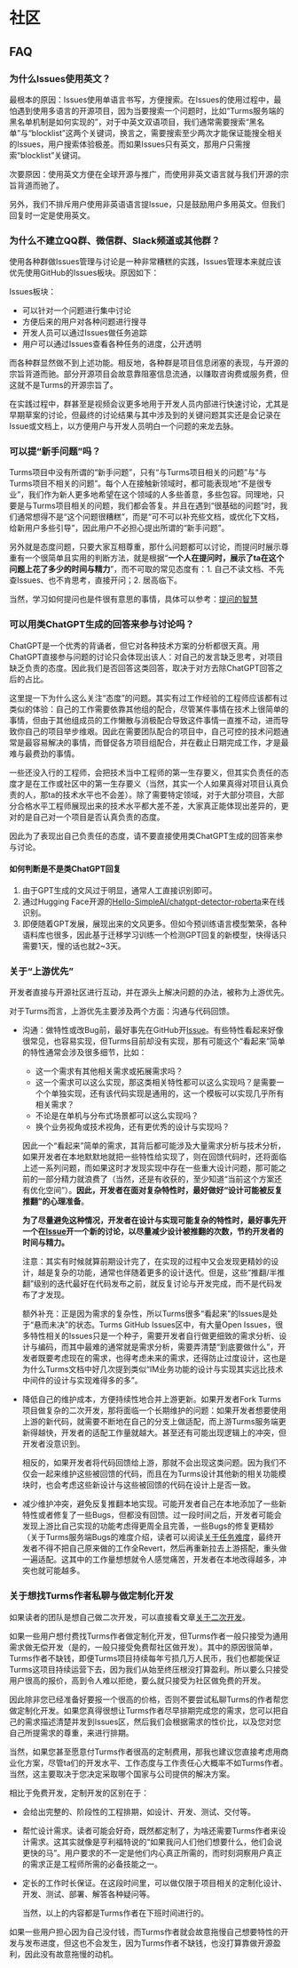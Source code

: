 # 社区

## FAQ

### 为什么Issues使用英文？

最根本的原因：Issues使用单语言书写，方便搜索。在Issues的使用过程中，最怕遇到使用多语言的开源项目，因为当要搜索一个问题时，比如“Turms服务端的黑名单机制是如何实现的”，对于中英文双语项目，我们通常需要搜索“黑名单”与“blocklist”这两个关键词，换言之，需要搜索至少两次才能保证能搜全相关的Issues，用户搜索体验极差。而如果Issues只有英文，那用户只需搜索“blocklist”关键词。

次要原因：使用英文方便在全球开源与推广，而使用非英文语言就与我们开源的宗旨背道而驰了。

另外，我们不排斥用户使用非英语语言提Issue，只是鼓励用户多用英文。但我们回复时一定是使用英文。

### 为什么不建立QQ群、微信群、Slack频道或其他群？

使用各种群做Issues管理与讨论是一种非常糟糕的实践，Issues管理本来就应该优先使用GitHub的Issues板块。原因如下：

Issues板块：

* 可以针对一个问题进行集中讨论
* 方便后来的用户对各种问题进行搜寻
* 开发人员可以通过Issues做任务追踪
* 用户可以通过Issues查看各种任务的进度，公开透明

而各种群显然做不到上述功能。相反地，各种群是项目信息闭塞的表现，与开源的宗旨背道而驰。部分开源项目会故意靠阻塞信息流通，以赚取咨询费或服务费，但这就不是Turms的开源宗旨了。

在实践过程中，群甚至是视频会议更多地用于开发人员内部进行快速讨论，尤其是早期草案的讨论，但最终的讨论结果与其中涉及到的关键问题其实还是会记录在Issue或文档上，以方便用户与开发人员明白一个问题的来龙去脉。

### 可以提“新手问题”吗？

Turms项目中没有所谓的“新手问题”，只有“与Turms项目相关的问题”与“与Turms项目不相关的问题”。每个人在接触新领域时，都可能表现地“不是很专业”，我们作为新人更多地希望在这个领域的人多些善意，多些包容。同理地，只要是与Turms项目相关的问题，我们都会答复。并且在遇到“很基础的问题”时，我们通常想得不是“这个问题很糟糕”，而是“可不可以补充些文档，或优化下文档，给新用户多些引导”，因此用户不必担心提出所谓的“新手问题”。

另外就是态度问题，只要大家互相尊重，那什么问题都可以讨论，而提问时展示尊重有一个很简单且实用的判断方法，就是根据“**一个人在提问时，展示了ta在这个问题上花了多少的时间与精力**”，而不可取的常见态度有：1. 自己不读文档、不先查Issues、也不肯思考，直接开问；2. 居高临下。

当然，学习如何提问也是件很有意思的事情，具体可以参考：[提问的智慧](https://github.com/ryanhanwu/How-To-Ask-Questions-The-Smart-Way/blob/main/README-zh_CN.md)

### 可以用类ChatGPT生成的回答来参与讨论吗？

ChatGPT是一个优秀的背诵者，但它对各种技术方案的分析都很天真。用ChatGPT直接参与问题的讨论只会体现出该人：对自己的发言缺乏思考，对项目缺乏负责的态度。因此我们是否回答这类回答，取决于对方去除ChatGPT回答之后的占比。

这里提一下为什么这么关注“态度”的问题。其实有过工作经验的工程师应该都有过类似的体验：自己的工作需要依靠其他组的配合，尽管某件事情在技术上很简单的事情，但由于其他组成员的工作懒散与消极配合导致这件事情一直推不动，进而导致你自己的项目举步维艰。因此在需要团队配合的项目中，自己可控的技术问题通常是最容易解决的事情，而督促各方项目组配合，并在截止日期完成工作，才是最难与最费劲的事情。

一些还没入行的工程师，会把技术当中工程师的第一生存要义，但其实负责任的态度才是在工作或社区中的第一生存要义（当然，其实一个人如果真得对项目认真负责的人，那ta的技术水平也不会差）。除了需要特定领域，对于大部分项目，大部分合格水平工程师展现出来的技术水平都大差不差，大家真正能体现出差异的，更对的是自己对一个项目是否认真负责的态度。

因此为了表现出自己负责任的态度，请不要直接使用类ChatGPT生成的回答来参与讨论。

#### 如何判断是不是类ChatGPT回复

1. 由于GPT生成的文风过于明显，通常人工直接识别即可。
2. 通过Hugging Face开源的[Hello-SimpleAI/chatgpt-detector-roberta](https://huggingface.co/Hello-SimpleAI/chatgpt-detector-roberta)来在线识别。
3. 即便随着GPT发展，展现出来的文风更多。但如今预训练语言模型繁荣，各种语料库也很多，因此基于迁移学习训练一个检测GPT回复的新模型，快得话只需要1天，慢的话也就2~3天。

### 关于“上游优先”

开发者直接与开源社区进行互动，并在源头上解决问题的办法，被称为上游优先。

对于Turms而言，上游优先主要涉及两个方面：沟通与代码回馈。

* 沟通：做特性或改Bug前，最好事先在GitHub开[Issue](https://github.com/turms-im/turms/issues/new)。有些特性看起来好像很常见，也容易实现，但Turms目前却没有实现，那有可能这个“看起来”简单的特性通常会涉及很多细节，比如：

  * 这一个需求有其他相关需求或拓展需求吗？
  * 这一个需求可以这么实现，那这类相关特性都可以这么实现吗？是需要一个个单独实现，还有该代码实现是通用的，这一个模板可以实现几乎所有相关需求？
  * 不论是在单机与分布式场景都可以这么实现吗？
  * 换个业务视角或技术视角，还有更优秀的设计与实现吗？
  
  因此一个“看起来”简单的需求，其背后都可能涉及大量需求分析与技术分析，如果开发者在本地默默地就把一些特性给实现了，则在回馈代码时，还将面临上述一系列问题，而如果这时才发现实现中存在一些重大设计问题，那可能之前的一部分精力就浪费了（当然，还是有收获的，至少知道“当前这个方案还有优化空间”）。**因此，开发者在面对复杂特性时，最好做好“设计可能被反复推翻”的心理准备**。
  
  **为了尽量避免这种情况，开发者在设计与实现可能复杂的特性时，最好事先开一个在[Issue](https://github.com/turms-im/turms/issues/new)开一个新的讨论，以尽量减少设计被推翻的次数，节约开发者的时间与精力。**
  
  注意：其实有时候就算前期设计完了，在实现的过程中又会发现更精妙的设计，越是复杂的功能，通常也伴随着更多的设计迭代。但是，这些“推翻/半推翻”级别的迭代最好在代码发布之前，就反复讨论与开发完成，而不是代码发布了才发现。
  
  额外补充：正是因为需求的复杂性，所以Turms很多“看起来”的Issues是处于“悬而未决”的状态。Turms GitHub Issues区中，有大量Open Issues，很多特性相关的Issues只是一个种子，需要开发者自行做更细致的需求分析、设计与编码，而其中最难的通常就是需求分析，需要弄清楚“到底要做什么”，开发者既要考虑现在的需求，也得考虑未来的需求，还得防止过度设计，这也是为什么Turms文档中好几次提到类似“IM业务功能的设计与实现其实远比技术中间件的设计与实现难得多的多”。
  
* 降低自己的维护成本，方便持续性地合并上游更新。如果开发者Fork Turms项目做复杂的二次开发，那将面临一个长期维护的问题：如果开发者想要使用上游的新代码，就需要不断地在自己的分支上做适配，而上游Turms服务端更新得越快，开发者的适配工作量就越大。甚至还有可能出现逻辑上的冲突，但开发者没意识到。

  相反的，如果开发者将代码回馈给上游，那就不会出现这类问题。因为我们不仅会一起来维护这些被回馈的代码，而且在为Turms设计其他新的相关功能模块时，也会考虑这些新设计与这些被回馈的代码在设计上是否一致。

* 减少维护冲突，避免反复推翻本地实现。可能开发者自己在本地添加了一些新特性或者修复了一些Bugs，但都没有回馈。过一段时间之后，开发者可能会发现上游比自己实现的功能考虑得更周全且完善，一些Bugs的修复更精妙（关于Turms服务端Bugs的难度介绍，读者可以阅读[关于任务难度](https://turms-im.github.io/docs/zh-CN/server/development/redevelopment#%E6%9C%8D%E5%8A%A1%E7%AB%AF)，最终开发者不得不把自己原来做的工作全Revert，然后再重新拉去上游搭配，重头做一遍适配。这其中的工作量想想就令人感觉痛苦，开发者在本地改得越多，冲突也就可能越多。

### 关于想找Turms作者私聊与做定制化开发

如果读者的团队是想自己做二次开发，可以直接看文章[关于二次开发](https://turms-im.github.io/docs/zh-CN/server/development/redevelopment.html)。

如果一些用户想付费找Turms作者做定制化开发，但Turms作者一般只接受为通用需求做无偿开发（是的，一般只接受免费帮社区做开发）。其中的原因很简单，Turms作者不缺钱，即便Turms项目持续每年亏损几万人民币，我们也都能保证Turms这项目持续运营下去，因为我们从始至终压根没打算盈利。所以要么只接受用户很高的报价，高到令人难以拒绝，要么就只接受为社区做免费的开发。

因此除非您已经准备好要报一个很高的价格，否则不要尝试私聊Turms的作者帮您做定制化开发。如果您真得很想让Turms作者尽早排期完成您的需求，您可以把自己的需求描述清楚并发到Issues区，然后我们会根据需求的性价比，以及您对您自己所提需求的尊重，来进行排期。

当然，如果您甚至愿意付Turms作者很高的定制费用，那我也建议您直接考虑用商业化方案，尽管ta们的开发水平、工作态度与工作责任心大概率不如Turms作者。当然，这主要取决于您决定采取哪个国家与公司提供的解决方案。

相比于免费开发，定制开发的区别在于：

* 会给出完整的、阶段性的工程排期，如设计、开发、测试、交付等。

* 帮忙设计需求。读者可能会好奇，既然都定制了，为啥还需要Turms作者来设计需求。这其实就像是亨利福特说的“如果我问人们他们想要什么，他们会说更快的马”。用户要求的不一定是他们内心真正所需的，而时刻洞察用户真正的需求正是工程师所需的必备技能之一。

* 定长的工作时长保证。在这段时间里，可以做仅限于项目相关的定制化设计、开发、测试、部署、解答各种疑问等。

  当然，以上的内容都是Turms作者在下班时间进行的。

如果一些用户担心因为自己没付钱，而Turms作者就会故意拖慢自己想要特性的开发与发布进度，但这也不会发生，因为Turms作者不缺钱，也没打算靠做开源盈利，因此没有故意拖慢的动机。